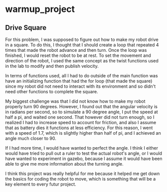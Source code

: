 # warmup_project

## Drive Square
For this problem, I was supposed to figure out how to make my robot drive in a square. To do this, I thought that I should create a loop that repeated 4 times that made the robot advance and then turn. Once the loop was finished, I would reset the robot to be at rest. To set the movement and direction of the robot, I used the same concept as the twist functions used in the lab to modify and then publish velocity.

In terms of functions used, all I had to do outside of the main function was have an initializing function that had the for loop (that made the square) since my robot did not need to interact with its environment and so didn't need other functions to complete the square. 

My biggest challenge was that I did not know how to make my robot properly turn 90 degrees. However, I found out that the angular velocity is in radians per second, so to simulate a 90 degree angle, I put the speed at half a pi, and waited one second. That however did not turn enough, so I realized I had to increase speed to account for friction, and also I assume that as battery dies it functions at less efficiency. For this reason, I went with a speed of 1.7, which is slightly higher than half of pi, and I achieved an angle much closer to 90. 

If I had more time, I would have wanted to perfect the angle. I think I either would have tried to pull out a ruler to test the actual robot's angle, or I would have wanted to experiment in gazebo, because I assume it would have been able to give me more information about the turning angle. 

I think this project was really helpful for me because it helped me get down the basics for coding the robot to move, which is something that will be a key element to every futur project.
